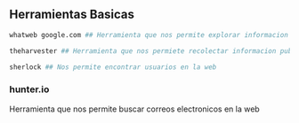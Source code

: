 ## Herramientas Basicas
```zsh
whatweb google.com ## Herramienta que nos permite explorar informacion basica de una web

theharvester ## Herramienta que nos permiete recolectar informacion publica a de la web

sherlock ## Nos permite encontrar usuarios en la web

```
### hunter.io
Herramienta que nos permite buscar correos electronicos en la web
